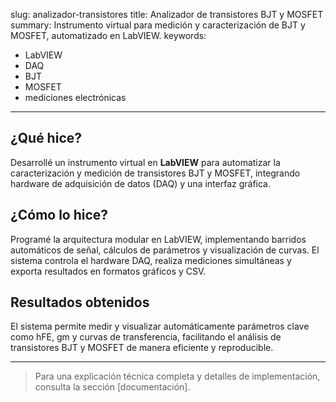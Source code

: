 slug: analizador-transistores
title: Analizador de transistores BJT y MOSFET
summary: Instrumento virtual para medición y caracterización de BJT y MOSFET, automatizado en LabVIEW.
keywords:
  - LabVIEW
  - DAQ
  - BJT
  - MOSFET
  - mediciones electrónicas
---

## ¿Qué hice?

Desarrollé un instrumento virtual en **LabVIEW** para automatizar la caracterización y medición de transistores BJT y MOSFET, integrando hardware de adquisición de datos (DAQ) y una interfaz gráfica.

## ¿Cómo lo hice?

Programé la arquitectura modular en LabVIEW, implementando barridos automáticos de señal, cálculos de parámetros y visualización de curvas. El sistema controla el hardware DAQ, realiza mediciones simultáneas y exporta resultados en formatos gráficos y CSV.

## Resultados obtenidos

El sistema permite medir y visualizar automáticamente parámetros clave como hFE, gm y curvas de transferencia, facilitando el análisis de transistores BJT y MOSFET de manera eficiente y reproducible.

---

> Para una explicación técnica completa y detalles de implementación, consulta la sección [documentación].

